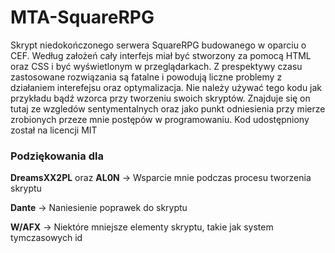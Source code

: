 # MTA-SquareRPG
Skrypt niedokończonego serwera SquareRPG budowanego w oparciu o CEF. Według założeń cały interfejs miał być stworzony za pomocą HTML oraz CSS i być wyświetlonym w przeglądarkach. Z prespektywy czasu zastosowane rozwiązania są fatalne i powodują liczne problemy z działaniem interefejsu oraz optymalizacja. Nie należy używać tego kodu jak przykładu bądź wzorca przy tworzeniu swoich skryptów. Znajduje się on tutaj ze wzgledów sentymentalnych oraz jako punkt odniesienia przy mierze zrobionych przeze mnie postępów w programowaniu. Kod udostępniony został na licencji MIT

### Podziękowania dla
**DreamsXX2PL** oraz **AL0N** -> Wsparcie mnie podczas procesu tworzenia skryptu

**Dante** -> Naniesienie poprawek do skryptu

**W/AFX** -> Niektóre mniejsze elementy skryptu, takie jak system tymczasowych id
